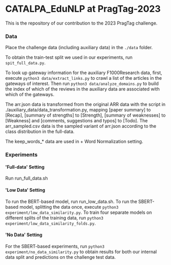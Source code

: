 # CATALPA_EduNLP at PragTag-2023

This is the repository of our contribution to the 2023 PragTag challenge.

### Data

Place the challenge data (including auxiliary data) in the `./data` folder.

To obtain the train-test split we used in our experiments, run `spit_full_data.py`.

To look up gateway information for the auxiliary F1000Research data, first, execute `python3 data/extract_links.py` to crawl a list of the articles in the gateways of interest.
Then run `python3 data/analyze_domains.py` to build the index of which of the reviews in the auxiliary data are associated with which of the gateways.

The arr.json data is transformed from the original ARR data with the script in ./auxiliary_data/data_transformation.py, mapping [paper summary] to [Recap], [summary of strengths] to [Strength], [summary of weaknesses] to [Weakness] and [comments, suggestions and typos] to [Todo]. The arr_sampled.csv data is the sampled variant of arr.json according to the class distribution in the full-data.

The keep_words_* data are used in + Word Normalization setting.

### Experiments

#### 'Full-data' Setting

Run run_full_data.sh

#### 'Low Data' Setting

To run the BERT-based model, run run_low_data.sh.
To run the SBERT-based model, splitting the data once, execute `python3 experiment/low_data_similarity.py`.
To train four separate models on different splits of the training data, run `python3 experiment/low_data_similarity_folds.py`.

#### 'No Data' Setting

For the SBERT-based experiments, run `python3 experiment/no_data_similarity.py` to obtain results for both our internal data split and predictions on the challenge test data.
